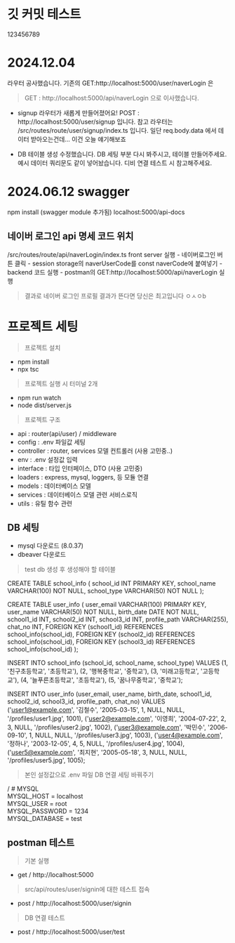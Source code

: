 # 깃 커밋 테스트
123456789

# 2024.12.04
라우터 공사했습니다.
기존의 GET:http://localhost:5000/user/naverLogin 은 
> GET : http://localhost:5000/api/naverLogin
으로 이사했습니다.

* signup 라우터가 새롭게 만들어졌어요!
POST : http://localhost:5000/user/signup
입니다. 
참고 라우터는 /src/routes/route/user/signup/index.ts 입니다.
일단 req.body.data 에서 데이터 받아오는건데... 이건 오늘 얘기해보죠

* DB 테이블 생성 수정했습니다. DB 세팅 부분 다시 봐주시고, 
테이블 만들어주세요.
예시 데이터 쿼리문도 같이 넣어놨습니다. 디비 연결 테스트 시 참고해주세요.

# 2024.06.12 swagger
npm install (swagger module 추가됨)
localhost:5000/api-docs 

## 네이버 로그인 api 명세 코드 위치 
/src/routes/route/api/naverLogin/index.ts
front server 실행 - 네이버로그인 버튼 클릭 - session storage의 naverUserCode를 const naverCode에 붙여넣기 - backend 코드 실행 - postman의 GET:http://localhost:5000/api/naverLogin 실행

> 결과로 네이버 로그인 프로필 결과가 뜬다면 당신은 최고입니다 ㅇㅅㅇb


# 프로젝트 세팅
> 프로젝트 설치
- npm install
- npx tsc 

> 프로젝트 실행 시 터미널 2개
- npm run watch
- node dist/server.js

>  프로젝트 구조 
- api : router(api/user) / middleware 
- config : .env 파일값 세팅
- controller : router, services 모델 컨트롤러 (사용 고민중..)
- env : .env 설정값 입력
- interface : 타입 인터페이스, DTO (사용 고민중)
- loaders : express, mysql, loggers, 등 모듈 연결 
- models : 데이터베이스 모델
- services : 데이터베이스 모델 관련 서비스로직
- utils : 유틸 함수 관련

## DB 세팅
- mysql 다운로드 (8.0.37)
- dbeaver 다운로드

> test db 생성 후 생성해야 할 테이블

CREATE TABLE school_info (
    school_id INT PRIMARY KEY,
    school_name VARCHAR(100) NOT NULL,
    school_type VARCHAR(50) NOT NULL
);

CREATE TABLE user_info (
    user_email VARCHAR(100) PRIMARY KEY,
    user_name VARCHAR(50) NOT NULL,
    birth_date DATE NOT NULL,
    school1_id INT,
    school2_id INT,
    school3_id INT,
    profile_path VARCHAR(255),
    chat_no INT,
    FOREIGN KEY (school1_id) REFERENCES school_info(school_id),
    FOREIGN KEY (school2_id) REFERENCES school_info(school_id),
    FOREIGN KEY (school3_id) REFERENCES school_info(school_id)
);

INSERT INTO school_info (school_id, school_name, school_type) VALUES
(1, '친구초등학교', '초등학교'),
(2, '행복중학교', '중학교'),
(3, '미래고등학교', '고등학교'),
(4, '늘푸른초등학교', '초등학교'),
(5, '꿈나무중학교', '중학교');

INSERT INTO user_info (user_email, user_name, birth_date, school1_id, school2_id, school3_id, profile_path, chat_no) VALUES
('user1@example.com', '김철수', '2005-03-15', 1, NULL, NULL, '/profiles/user1.jpg', 1001),
('user2@example.com', '이영희', '2004-07-22', 2, 3, NULL, '/profiles/user2.jpg', 1002),
('user3@example.com', '박민수', '2006-09-10', 1, NULL, NULL, '/profiles/user3.jpg', 1003),
('user4@example.com', '정하나', '2003-12-05', 4, 5, NULL, '/profiles/user4.jpg', 1004),
('user5@example.com', '최지현', '2005-05-18', 3, NULL, NULL, '/profiles/user5.jpg', 1005);



> 본인 설정값으로 .env 파일 DB 연결 세팅 바꿔주기

  / # MYSQL <br>
MYSQL_HOST = localhost <br>
MYSQL_USER = root <br>
MYSQL_PASSWORD = 1234 <br>
MYSQL_DATABASE = test <br>


## postman 테스트
> 기본 실행
- get / http://localhost:5000

> src/api/routes/user/signin에 대한 테스트 접속
- post / http://localhost:5000/user/signin

> DB 연결 테스트
- post / http://localhost:5000/user/test 
